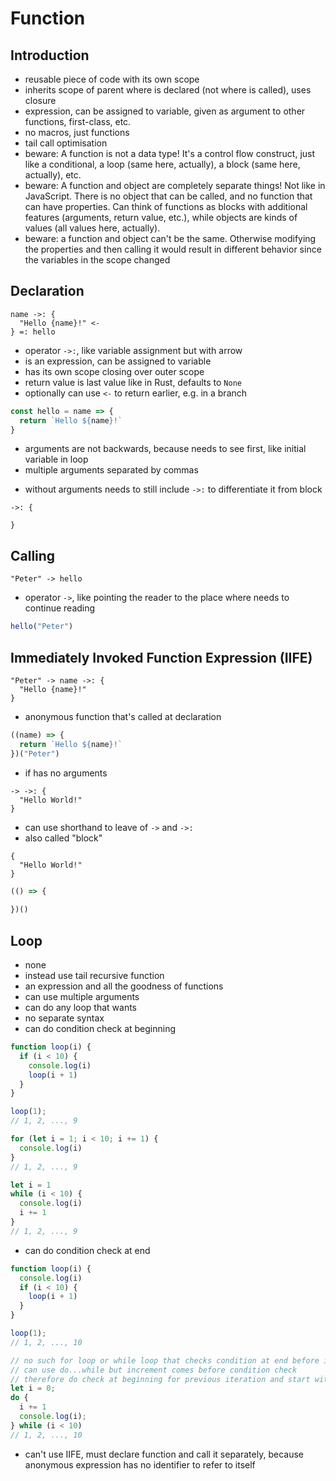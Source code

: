 # Function



## Introduction

- reusable piece of code with its own scope
- inherits scope of parent where is declared (not where is called), uses closure
- expression, can be assigned to variable, given as argument to other functions, first-class, etc.
- no macros, just functions
- tail call optimisation
- beware: A function is not a data type! It's a control flow construct, just like a conditional, a loop (same here, actually), a block (same here, actually), etc.
- beware: A function and object are completely separate things! Not like in JavaScript. There is no object that can be called, and no function that can have properties. Can think of functions as blocks with additional features (arguments, return value, etc.), while objects are kinds of values (all values here, actually).
- beware: a function and object can't be the same. Otherwise modifying the properties and then calling it would result in different behavior since the variables in the scope changed



## Declaration

```
name ->: {
  "Hello {name}!" <-
} =: hello
```

- operator `->:`, like variable assignment but with arrow
- is an expression, can be assigned to variable
- has its own scope closing over outer scope
- return value is last value like in Rust, defaults to `None`
- optionally can use `<-` to return earlier, e.g. in a branch

```js
const hello = name => { 
  return `Hello ${name}!`
}
```

- arguments are not backwards, because needs to see first, like initial variable in loop
- multiple arguments separated by commas
<!-- todo: ?? maybe group operator for multiple arguments would look better `(x, y) -> add`, or `[x, y] -> add` like a box of items that is shipped to function -->
- without arguments needs to still include `->:` to differentiate it from block

```
->: {

}
```

<!-- todo: optional parameters? rest parameters? -->



## Calling

```
"Peter" -> hello
```

- operator `->`, like pointing the reader to the place where needs to continue reading

```js
hello("Peter")
```



## Immediately Invoked Function Expression (IIFE)

```
"Peter" -> name ->: {
  "Hello {name}!"
}
```

- anonymous function that's called at declaration

```js
((name) => {
  return `Hello ${name}!`
})("Peter")
```

- if has no arguments

```
-> ->: {
  "Hello World!"
}
```

- can use shorthand to leave of `->` and `->:`
- also called "block"

```
{
  "Hello World!"
}
```

```js
(() => {
  
})()
```



## Loop

- none
- instead use tail recursive function
- an expression and all the goodness of functions
- can use multiple arguments
- can do any loop that wants
- no separate syntax
- can do condition check at beginning

```js
function loop(i) {
  if (i < 10) {
    console.log(i)
    loop(i + 1)
  }
}

loop(1);
// 1, 2, ..., 9

for (let i = 1; i < 10; i += 1) {
  console.log(i)
}
// 1, 2, ..., 9

let i = 1
while (i < 10) {
  console.log(i)
  i += 1
}
// 1, 2, ..., 9
```

- can do condition check at end

```js
function loop(i) {
  console.log(i)
  if (i < 10) {
    loop(i + 1)
  }
}

loop(1);
// 1, 2, ..., 10

// no such for loop or while loop that checks condition at end before increment
// can use do...while but increment comes before condition check
// therefore do check at beginning for previous iteration and start with one less
let i = 0;
do {
  i += 1
  console.log(i);
} while (i < 10)
// 1, 2, ..., 10
```

- can't use IIFE, must declare function and call it separately, because anonymous expression has no identifier to refer to itself
<!-- todo: how to do `continue` and `break`? -->